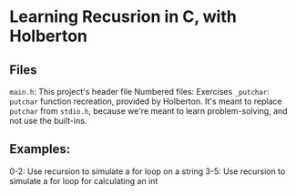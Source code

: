 # Learning Recusrion in C, with Holberton
## Files
``main.h``: This project's header file
Numbered files: Exercises
``_putchar``: ``putchar`` function recreation, provided by Holberton. It's meant to replace ``putchar`` from ``stdio.h``, because we're meant to learn problem-solving, and not use the built-ins.
## Examples:
0-2: Use recursion to simulate a for loop on a string
3-5: Use recursion to simulate a for loop for calculating an int

